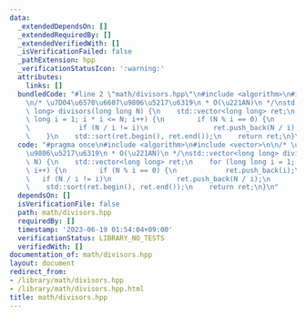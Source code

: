 ```yaml
---
data:
  _extendedDependsOn: []
  _extendedRequiredBy: []
  _extendedVerifiedWith: []
  _isVerificationFailed: false
  _pathExtension: hpp
  _verificationStatusIcon: ':warning:'
  attributes:
    links: []
  bundledCode: "#line 2 \"math/divisors.hpp\"\n#include <algorithm>\n#include <vector>\n\
    \n/* \u7D04\u6570\u6607\u9806\u5217\u6319\n * O(\u221AN)\n */\nstd::vector<long\
    \ long> divisors(long long N) {\n    std::vector<long long> ret;\n    for (long\
    \ long i = 1; i * i <= N; i++) {\n        if (N % i == 0) {\n            ret.push_back(i);\n\
    \            if (N / i != i)\n                ret.push_back(N / i);\n        }\n\
    \    }\n    std::sort(ret.begin(), ret.end());\n    return ret;\n}\n"
  code: "#pragma once\n#include <algorithm>\n#include <vector>\n\n/* \u7D04\u6570\u6607\
    \u9806\u5217\u6319\n * O(\u221AN)\n */\nstd::vector<long long> divisors(long long\
    \ N) {\n    std::vector<long long> ret;\n    for (long long i = 1; i * i <= N;\
    \ i++) {\n        if (N % i == 0) {\n            ret.push_back(i);\n         \
    \   if (N / i != i)\n                ret.push_back(N / i);\n        }\n    }\n\
    \    std::sort(ret.begin(), ret.end());\n    return ret;\n}\n"
  dependsOn: []
  isVerificationFile: false
  path: math/divisors.hpp
  requiredBy: []
  timestamp: '2023-06-19 01:54:04+09:00'
  verificationStatus: LIBRARY_NO_TESTS
  verifiedWith: []
documentation_of: math/divisors.hpp
layout: document
redirect_from:
- /library/math/divisors.hpp
- /library/math/divisors.hpp.html
title: math/divisors.hpp
---
```

